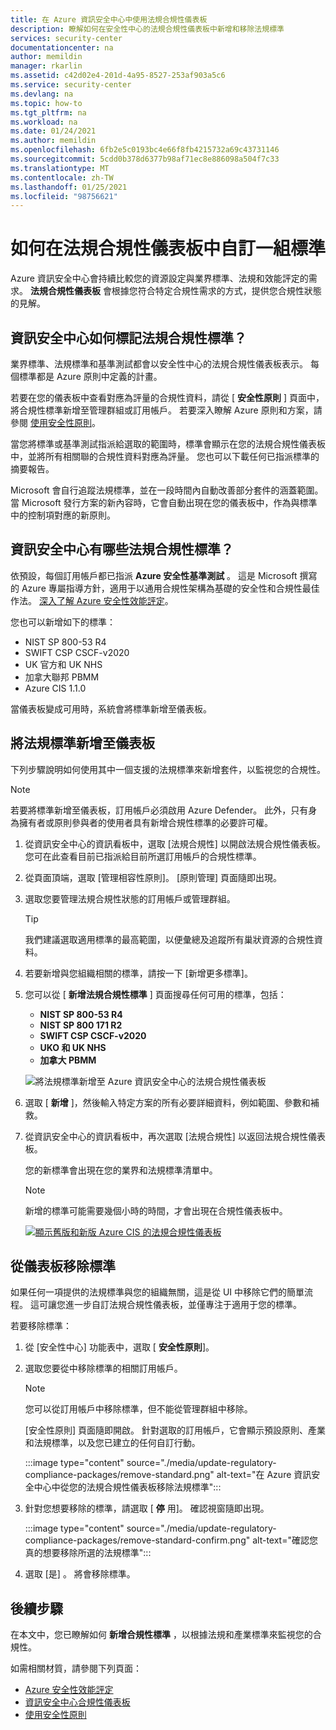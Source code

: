 ```yaml
---
title: 在 Azure 資訊安全中心中使用法規合規性儀表板
description: 瞭解如何在安全性中心的法規合規性儀表板中新增和移除法規標準
services: security-center
documentationcenter: na
author: memildin
manager: rkarlin
ms.assetid: c42d02e4-201d-4a95-8527-253af903a5c6
ms.service: security-center
ms.devlang: na
ms.topic: how-to
ms.tgt_pltfrm: na
ms.workload: na
ms.date: 01/24/2021
ms.author: memildin
ms.openlocfilehash: 6fb2e5c0193bc4e66f8fb4215732a69c43731146
ms.sourcegitcommit: 5cdd0b378d6377b98af71ec8e886098a504f7c33
ms.translationtype: MT
ms.contentlocale: zh-TW
ms.lasthandoff: 01/25/2021
ms.locfileid: "98756621"
---
```

# <a name="customizing-the-set-of-standards-in-your-regulatory-compliance-dashboard"></a>如何在法規合規性儀表板中自訂一組標準

Azure 資訊安全中心會持續比較您的資源設定與業界標準、法規和效能評定的需求。 **法規合規性儀表板** 會根據您符合特定合規性需求的方式，提供您合規性狀態的見解。


## <a name="how-are-regulatory-compliance-standards-represented-in-security-center"></a>資訊安全中心如何標記法規合規性標準？

業界標準、法規標準和基準測試都會以安全性中心的法規合規性儀表板表示。 每個標準都是 Azure 原則中定義的計畫。

若要在您的儀表板中查看對應為評量的合規性資料，請從 [ **安全性原則** ] 頁面中，將合規性標準新增至管理群組或訂用帳戶。 若要深入瞭解 Azure 原則和方案，請參閱 [使用安全性原則](tutorial-security-policy.md)。

當您將標準或基準測試指派給選取的範圍時，標準會顯示在您的法規合規性儀表板中，並將所有相關聯的合規性資料對應為評量。 您也可以下載任何已指派標準的摘要報告。

Microsoft 會自行追蹤法規標準，並在一段時間內自動改善部分套件的涵蓋範圍。 當 Microsoft 發行方案的新內容時，它會自動出現在您的儀表板中，作為與標準中的控制項對應的新原則。


## <a name="what-regulatory-compliance-standards-are-available-in-security-center"></a>資訊安全中心有哪些法規合規性標準？

依預設，每個訂用帳戶都已指派 **Azure 安全性基準測試** 。 這是 Microsoft 撰寫的 Azure 專屬指導方針，適用于以通用合規性架構為基礎的安全性和合規性最佳作法。 [深入了解 Azure 安全性效能評定](../security/benchmarks/introduction.md)。

您也可以新增如下的標準：

- NIST SP 800-53 R4
- SWIFT CSP CSCF-v2020
- UK 官方和 UK NHS
- 加拿大聯邦 PBMM
- Azure CIS 1.1.0

當儀表板變成可用時，系統會將標準新增至儀表板。


## <a name="add-a-regulatory-standard-to-your-dashboard"></a>將法規標準新增至儀表板

下列步驟說明如何使用其中一個支援的法規標準來新增套件，以監視您的合規性。

> [!NOTE]
> 若要將標準新增至儀表板，訂用帳戶必須啟用 Azure Defender。 此外，只有身為擁有者或原則參與者的使用者具有新增合規性標準的必要許可權。 

1. 從資訊安全中心的資訊看板中，選取 [法規合規性] 以開啟法規合規性儀表板。 您可在此查看目前已指派給目前所選訂用帳戶的合規性標準。   

1. 從頁面頂端，選取 [管理相容性原則]。 [原則管理] 頁面隨即出現。

1. 選取您要管理法規合規性狀態的訂用帳戶或管理群組。 

    > [!TIP]
    > 我們建議選取適用標準的最高範圍，以便彙總及追蹤所有巢狀資源的合規性資料。 

1. 若要新增與您組織相關的標準，請按一下 [新增更多標準]。 

1. 您可以從 [ **新增法規合規性標準** ] 頁面搜尋任何可用的標準，包括：

    - **NIST SP 800-53 R4**
    - **NIST SP 800 171 R2**
    - **SWIFT CSP CSCF-v2020**
    - **UKO 和 UK NHS**
    - **加拿大 PBMM**
    
    ![將法規標準新增至 Azure 資訊安全中心的法規合規性儀表板](./media/update-regulatory-compliance-packages/dynamic-regulatory-compliance-additional-standards.png)

1. 選取 [ **新增** ]，然後輸入特定方案的所有必要詳細資料，例如範圍、參數和補救。

1. 從資訊安全中心的資訊看板中，再次選取 [法規合規性] 以返回法規合規性儀表板。

    您的新標準會出現在您的業界和法規標準清單中。 

    > [!NOTE]
    > 新增的標準可能需要幾個小時的時間，才會出現在合規性儀表板中。

    [![顯示舊版和新版 Azure CIS 的法規合規性儀表板](media/update-regulatory-compliance-packages/regulatory-compliance-dashboard-with-benchmark-small.png)](media/update-regulatory-compliance-packages/regulatory-compliance-dashboard-with-benchmark.png#lightbox)


## <a name="removing-a-standard-from-your-dashboard"></a>從儀表板移除標準

如果任何一項提供的法規標準與您的組織無關，這是從 UI 中移除它們的簡單流程。 這可讓您進一步自訂法規合規性儀表板，並僅專注于適用于您的標準。

若要移除標準：

1. 從 [安全性中心] 功能表中，選取 [ **安全性原則**]。

1. 選取您要從中移除標準的相關訂用帳戶。

    > [!NOTE]
    > 您可以從訂用帳戶中移除標準，但不能從管理群組中移除。 

    [安全性原則] 頁面隨即開啟。 針對選取的訂用帳戶，它會顯示預設原則、產業和法規標準，以及您已建立的任何自訂行動。

    :::image type="content" source="./media/update-regulatory-compliance-packages/remove-standard.png" alt-text="在 Azure 資訊安全中心中從您的法規合規性儀表板移除法規標準":::

1. 針對您想要移除的標準，請選取 [ **停** 用]。 確認視窗隨即出現。

    :::image type="content" source="./media/update-regulatory-compliance-packages/remove-standard-confirm.png" alt-text="確認您真的想要移除所選的法規標準":::

1. 選取 [是]  。 將會移除標準。 


## <a name="next-steps"></a>後續步驟

在本文中，您已瞭解如何 **新增合規性標準** ，以根據法規和產業標準來監視您的合規性。

如需相關材質，請參閱下列頁面：

- [Azure 安全性效能評定](../security/benchmarks/introduction.md)
- [資訊安全中心合規性儀表板](security-center-compliance-dashboard.md)
- [使用安全性原則](tutorial-security-policy.md)